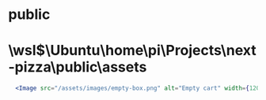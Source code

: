 # public
# \\wsl$\Ubuntu\home\pi\Projects\next-pizza\public\assets
```jsx
  <Image src="/assets/images/empty-box.png" alt="Empty cart" width={120} height={120} />
```